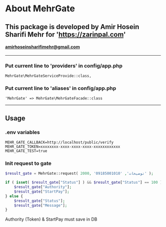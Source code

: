 # About MehrGate

## This package is developed by Amir Hosein Sharifi Mehr for 'https://zarinpal.com'

#### amirhoseinsharifimehr@gmail.com

---

### Put current line to 'providers' in config/app.php
```
MehrGate\MehrGateServiceProvide::class,
```

### Put current line to 'aliases' in config/app.php
```
'MehrGate' => MehrGate\MehrGateFacade::class
```

----------------------------------
## Usage 

### .env variables
```dotenv
MEHR_GATE_CALLBACK=http://localhost/public/verify
MEHR_GATE_TOKEN=xxxxxxxx-xxxx-xxxx-xxxx-xxxxxxxxxxxx
MEHR_GATE_TEST=true
```

### Init request to gate

```php
$result_gate = MehrGate::request( 2000, 'توضیحات', '09185001010' );

if ( isset( $result_gate["Status"] ) && $result_gate["Status"] == 100 ) {
    $result_gate["Authority"];
    $result_gate["StartPay"];
} else {
    $result_gate["Status"];
    $result_gate["Message"];
}
```
Authority (Token) & StartPay must save in DB

